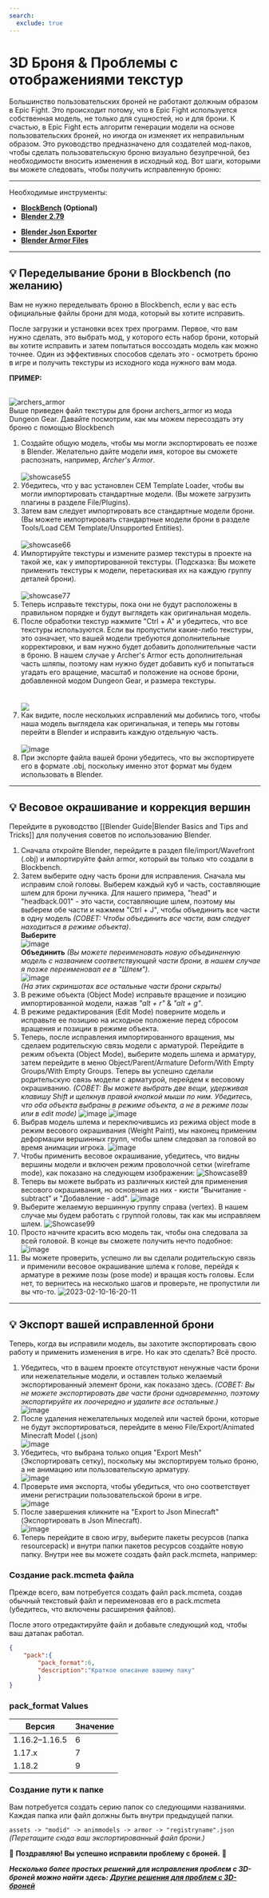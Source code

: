 ```yaml
---
search:
  exclude: true
---
```

# 3D Броня & Проблемы с отображениями текстур

Большинство пользовательских броней не работают должным образом в Epic Fight. Это происходит потому, что в Epic Fight используется собственная модель, не только для сущностей, но и для брони. К счастью, в Epic Fight есть алгоритм генерации модели на основе пользовательских броней, но иногда он изменяет их неправильным образом. Это руководство предназначено для создателей мод-паков, чтобы сделать пользовательскую броню визуально безупречной, без необходимости вносить изменения в исходный код. Вот шаги, которыми вы можете следовать, чтобы получить исправленную броню:

***
Необходимые инструменты:<br>

* **[BlockBench](https://www.blockbench.net/) (Optional)**<br>
* **[Blender 2.79](https://download.blender.org/release/Blender2.79/)**<br>
- **[Blender Json Exporter](https://github.com/Yesssssman/blender-json-exporter)**<br>
- **[Blender Armor Files](https://drive.google.com/file/d/15xYnpmkmlJaEnw3Y7bykpqmjx1Rr9Koh/view?usp=share_link)**<br>

***
## 💡 Переделывание брони в Blockbench (по желанию)
Вам не нужно переделывать броню в Blockbench, если у вас есть официальные файлы брони для мода, который вы хотите исправить.

После загрузки и установки всех трех программ. Первое, что вам нужно сделать, это выбрать мод, у которого есть набор брони, который вы хотите исправить и затем попытаться воссоздать модель как можно точнее. Один из эффективных способов сделать это - осмотреть броню в игре и получить текстуры из исходного кода нужного вам мода.

 **ПРИМЕР:**

<br>![archers_armor](https://user-images.githubusercontent.com/77132244/215155978-874a293e-71ea-4690-adf3-059e45a37ed8.png) <br>Выше приведен файл текстуры для брони archers_armor из мода Dungeon Gear. Давайте посмотрим, как мы можем пересоздать эту броню с помощью Blockbench<br>
1. Создайте общую модель, чтобы мы могли экспортировать ее позже в Blender. Желательно дайте модели имя, которое вы сможете распознать, например, *Archer's Armor*.<br>  
   ![showcase55](https://user-images.githubusercontent.com/77132244/215159597-aac5fdb1-45f1-4084-8f18-50baae9df6f0.jpg)<br>
2. Убедитесь, что у вас установлен CEM Template Loader, чтобы вы могли импортировать стандартные модели. (Вы можете загрузить плагины в разделе File/Plugins).<br>
3. Затем вам следует импортировать все стандартные модели брони. (Вы можете импортировать стандартные модели брони в разделе Tools/Load CEM Template/Unsupported Entities).<br>  
   ![showcase66](https://user-images.githubusercontent.com/77132244/215161290-8ecb58ec-55e3-4297-8f46-48551a0769d7.jpg)<br>
4. Импортируйте текстуры и измените размер текстуры в проекте на такой же, как у импортированной текстуры. (Подсказка: Вы можете применить текстуры к модели, перетаскивая их на каждую группу деталей брони).<br>  
   ![showcase77](https://user-images.githubusercontent.com/77132244/215230534-6eb84ed6-1afb-4a44-bdf2-3ef98bfccdc6.jpg)<br>
5. Теперь исправьте текстуры, пока они не будут расположены в правильном порядке и будут выглядеть как оригинальная модель.<br>
6. После обработки текстур нажмите "Ctrl + A" и убедитесь, что все текстуры используются. Если вы пропустили какие-либо текстуры, это означает, что вашей модели требуются дополнительные корректировки, и вам нужно будет добавить дополнительные части в броню. В нашем случае у Archer's Armor есть дополнительная часть шляпы, поэтому нам нужно будет добавить куб и попытаться угадать его вращение, масштаб и положение на основе брони, добавленной модом Dungeon Gear, и размера текстуры.<br>  
   <br>  <a href="url"><img src="https://user-images.githubusercontent.com/77132244/215236925-8fcf459a-e972-4f2d-b43d-65667ce39e1e.jpg" align="center" ></a><br>
7. Как видите, после нескольких исправлений мы добились того, чтобы наша модель выглядела как оригинальная, и теперь мы готовы перейти в Blender и исправить каждую отдельную часть.<br>  
   ![image](https://user-images.githubusercontent.com/77132244/215238157-3ddd8369-6f04-48f5-8d95-0623d833b3be.png)<br>
8. При экспорте файла вашей брони убедитесь, что вы экспортируете его в формате .obj, поскольку именно этот формат мы будем использовать в Blender.<br>

***
## 💡 Весовое окрашивание и коррекция вершин
Перейдите в руководство [[Blender Guide|Blender Basics and Tips and Tricks]] для получения советов по использованию Blender.

1. Сначала откройте Blender, перейдите в раздел file/import/Wavefront (.obj) и импортируйте файл armor, который вы только что создали в Blockbench.
2. Затем выберите одну часть брони для исправления. Сначала мы исправим слой головы. Выберем каждый куб и часть, составляющие шлем для брони лучника. Для нашего примера, "head" и "headback.001" - это части, составляющие шлем, поэтому мы выберем обе части и нажмем "Ctrl + J", чтобы объединить все части в одну модель _(СОВЕТ: Чтобы объединить все части, вам следует находиться в режиме объекта)_.  
   **Выберите**  
   ![image](https://user-images.githubusercontent.com/77132244/215290753-d88f7ed2-a32b-43bc-9e33-a35c273d04b9.png)  
   **Объединить** _(Вы можете переименовать новую объединенную модель с названием соответствующей части брони, в нашем случае я позже переименовал ее в "Шлем")_.  
   ![image](https://user-images.githubusercontent.com/77132244/215290768-f91985a4-31a5-4606-bd25-91b150ba0119.png)  
   _(На этих скриншотах все остальные части брони скрыты)_
3. В режиме объекта (Object Mode) исправьте вращение и позицию импортированной модели, нажав _"alt + r"_ & _"alt + g"_.
4. В режиме редактирования (Edit Mode) поверните модель и исправьте ее позицию на исходное положение перед сбросом вращения и позиции в режиме объекта.
5. Теперь, после исправления импортированного вращения, мы сделаем родительскую связь модели с арматурой. Перейдите в режим объекта (Object Mode), выберите модель шлема и арматуру, затем перейдите в меню Object/Parent/Armature Deform/With Empty Groups/With Empty Groups. Теперь вы успешно сделали родительскую связь модели с арматурой, перейдем к весовому окрашиванию. _(СОВЕТ: Вы можете выбрать две вещи, удерживая клавишу Shift и щелкнув правой кнопкой мыши по ним. Убедитесь, что оба объекта выбраны в режиме объекта, а не в режиме позы или в edit mode)_ ![image](https://user-images.githubusercontent.com/77132244/218175943-dcde10ab-9f45-4fb3-a1ec-a2ec7f851483.png) ![image](https://user-images.githubusercontent.com/77132244/218176163-4972a8bf-a70d-4570-aafe-a0b9a0bbcb85.png)
6. Выбрав модель шлема и переключившись из режима object mode в режим весового окрашивания (Weight Paint), мы наконец применим деформации вершинных групп, чтобы шлем следовал за головой во время анимации игрока. ![image](https://user-images.githubusercontent.com/77132244/218176695-4cfafe68-7010-4450-a5f8-93e3dff1f3dd.png)
7. Чтобы применить весовое окрашивание, убедитесь, что видны вершины модели и включен режим проволочной сетки (wireframe mode), как показано на следующем изображении: ![Showcase89](https://user-images.githubusercontent.com/77132244/218177435-f9d01478-fbe0-45f9-b754-adf5d2efa745.jpg)
8. Теперь вы можете выбрать из различных кистей для применения весового окрашивания, но основные из них - кисти "Вычитание - subtract" и "Добавление - add". ![image](https://user-images.githubusercontent.com/77132244/218177593-95794246-6d9a-4caf-afa2-636b784b8d3a.png)
9. Выберите желаемую вершинную группу справа (vertex). В нашем случае мы будем работать с группой головы, так как мы исправляем шлем. ![Showcase99](https://user-images.githubusercontent.com/77132244/218178265-69388152-b465-45e5-8ccd-cfe3e430dfb7.jpg)
10. Просто начните красить всю модель так, чтобы она следовала за всей головой. В конце вы сможете получить нечто подобное: ![image](https://user-images.githubusercontent.com/77132244/218178527-210b4b77-5f16-4cf7-9310-6c2b3e2ce83a.png)
11. Вы можете проверить, успешно ли вы сделали родительскую связь и применили весовое окрашивание шлема к голове, перейдя к арматуре в режиме позы (pose mode) и вращая кость головы. Если нет, то вернитесь на несколько шагов и проверьте, не пропустили ли вы что-то. ![2023-02-10-16-20-11](https://user-images.githubusercontent.com/77132244/218179173-df15dcba-97fa-4081-ad1d-cf1ffbcd92e8.gif)
***
## 💡 Экспорт вашей исправленной брони
Теперь, когда вы исправили модель, вы захотите экспортировать свою работу и применить изменения в игре. Но как это сделать? Всё просто.

1. Убедитесь, что в вашем проекте отсутствуют ненужные части брони или нежелательные модели, и оставлен только желаемый экспортированный элемент брони, как показано здесь. _(СОВЕТ: Вы не можете экспортировать две части брони одновременно, поэтому экспортируйте их поочередно и удалите все остальные.)_  
   ![image](https://user-images.githubusercontent.com/77132244/218179518-18c8d979-68af-44ff-989a-aa55ebb6c239.png)
2. После удаления нежелательных моделей или частей брони, которые не будут экспортироваться, перейдите в меню File/Export/Animated Minecraft Model (.json)  
   ![image](https://user-images.githubusercontent.com/77132244/218179838-bbc7d557-8525-4ab8-beaf-41211bf334fd.png)
3. Убедитесь, что выбрана только опция "Export Mesh" (Экспортировать сетку), поскольку мы экспортируем только броню, а не анимацию или пользовательскую арматуру.  
   ![image](https://user-images.githubusercontent.com/77132244/218179992-0f54bb48-99b6-45c2-8166-107668b200e7.png)
4. Проверьте имя экспорта, чтобы убедиться, что оно соответствует имени регистрации пользовательской брони в игре.  
   ![image](https://user-images.githubusercontent.com/77132244/218180136-b229edd0-3941-4a68-b82b-dfc0fcf80bca.png)
5. После завершения кликните на "Export to Json Minecraft" (Экспортировать в Json Minecraft).  
   ![image](https://user-images.githubusercontent.com/77132244/218180246-7c04c4ad-ad96-4361-b43a-3ff434de419d.png)
6. Теперь перейдите в свою игру, выберите пакеты ресурсов (папка resourcepack) и внутри папки пакетов ресурсов создайте новую папку. Внутри нее вы можете создать файл pack.mcmeta, например:
### Создание pack.mcmeta файла

Прежде всего, вам потребуется создать файл pack.mcmeta, создав обычный текстовый файл и переименовав его в pack.mcmeta (убедитесь, что включены расширения файлов).

После этого отредактируйте файл и добавьте следующий код, чтобы ваш датапак работал.
```JSON
{
    "pack":{
        "pack_format":6,
        "description":"Краткое описание вашему паку"
        }
}
```

### pack_format Values

| Версия        | Значение |
| ------------- | -------- |
| 1.16.2–1.16.5 | 6        |
| 1.17.x        | 7        |
| 1.18.2        | 9        |

### Создание пути к папке

Вам потребуется создать серию папок со следующими названиями. Каждая папка или файл должны быть внутри предыдущей папки.

`assets -> "modid" -> animmodels -> armor -> "registryname".json` _(Перетащите сюда ваш экспортированный файл брони.)_


🎉 **Поздравляю! Вы успешно исправили проблему с броней.** 🎉


**_Несколько более простых решений для исправления проблем с 3D-броней можно найти здесь: [Другие решения для проблем с 3D-броней](3Darmor_page2.ru.md)_**

